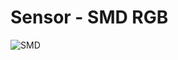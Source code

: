 # Sensor - SMD RGB

![SMD](https://user-images.githubusercontent.com/107594036/223938453-870d51d6-031e-4cac-b76d-31a88cdb5dd5.png)
